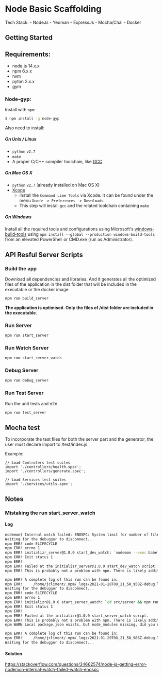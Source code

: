 # Node Basic Scaffolding

Tech Stack:
    - NodeJs
    - Yeoman
    - ExpressJs
    - Mocha/Chai
    - Docker

## Getting Started

## Requirements:

- node.js 14.x.x
- npm 6.x.x
- nvm
- pyton 2.x.x
- gym

### Node-gyp:

Install with `npm`:

``` bash
$ npm install -g node-gyp
```

Also need to install:

##### On Unix / Linux

   * `python` `v2.7`
   * `make`
   * A proper C/C++ compiler toolchain, like [GCC](https://gcc.gnu.org)


##### On Mac OS X

   * `python` `v2.7` (already installed on Mac OS X)
   * [Xcode](https://developer.apple.com/xcode/download/)
     * Install the `Command Line Tools` via Xcode. It can be found under the menu `Xcode -> Preferences -> Downloads`
     * This step will install `gcc` and the related toolchain containing `make`

##### On Windows

Install all the required tools and configurations using Microsoft's [windows-build-tools](https://github.com/felixrieseberg/windows-build-tools) using `npm install --global --production windows-build-tools` from an elevated PowerShell or CMD.exe (run as Administrator).

## API Resful Server Scripts

### Build the app
Download all dependencies and libraries. And it generates all the optimized files of the application in the dist folder that will be included in the executable or the docker image

``` bash
npm run build_server
```
**The application is optimised. Only the files of /dist folder are included in the executable.**

### Run Server
``` bash
npm run start_server
```
### Run Watch Server
``` bash
npm run start_server_watch
```
### Debug Server
``` bash
npm run debug_server
```
### Run Test Server
Run the unit tests and e2e

``` bash
npm run test_server
```

## Mocha test
To incorporate the test files for both the server part and the generator, the user must declare import to /test/index.js

Example:

```
// Load Controlers test suites
import './controllers/health.spec';
import './controllers/generate.spec';

// Load Services test suites
import './services/utils.spec';

```

## Notes

### Mistaking the run start_server_watch
#### Log
``` bash
nodemon] Internal watch failed: ENOSPC: System limit for number of file watchers reached, watch '/home/jcliment/Workspace/initializr/src/server'
Waiting for the debugger to disconnect...
npm ERR! code ELIFECYCLE
npm ERR! errno 1
npm ERR! initializr_server@1.0.0 start_dev_watch: `nodemon --exec babel-node server.js`
npm ERR! Exit status 1
npm ERR! 
npm ERR! Failed at the initializr_server@1.0.0 start_dev_watch script.
npm ERR! This is probably not a problem with npm. There is likely additional logging output above.

npm ERR! A complete log of this run can be found in:
npm ERR!     /home/jcliment/.npm/_logs/2021-01-20T08_21_58_958Z-debug.log
Waiting for the debugger to disconnect...
npm ERR! code ELIFECYCLE
npm ERR! errno 1
npm ERR! initializr@1.0.0 start_server_watch: `cd src/server && npm run start_dev_watch && cd ../..`
npm ERR! Exit status 1
npm ERR! 
npm ERR! Failed at the initializr@1.0.0 start_server_watch script.
npm ERR! This is probably not a problem with npm. There is likely additional logging output above.
npm WARN Local package.json exists, but node_modules missing, did you mean to install?

npm ERR! A complete log of this run can be found in:
npm ERR!     /home/jcliment/.npm/_logs/2021-01-20T08_21_58_986Z-debug.log
Waiting for the debugger to disconnect...
```

#### Solution

https://stackoverflow.com/questions/34662574/node-js-getting-error-nodemon-internal-watch-failed-watch-enospc

